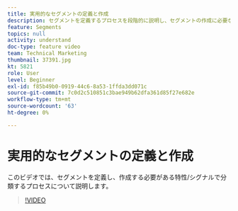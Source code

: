 ```yaml
---
title: 実用的なセグメントの定義と作成
description: セグメントを定義するプロセスを段階的に説明し、セグメントの作成に必要な特性やシグナルに分類します。
feature: Segments
topics: null
activity: understand
doc-type: feature video
team: Technical Marketing
thumbnail: 37391.jpg
kt: 5821
role: User
level: Beginner
exl-id: f85b49b0-0919-44c6-8a53-1ffda3dd071c
source-git-commit: 7c0d2c510851c3bae949b62dfa361d85f27e682e
workflow-type: tm+mt
source-wordcount: '63'
ht-degree: 0%

---
```


# 実用的なセグメントの定義と作成

このビデオでは、セグメントを定義し、作成する必要がある特性/シグナルで分類するプロセスについて説明します。

>[!VIDEO](https://video.tv.adobe.com/v/37391/?quality=12&learn=on)
